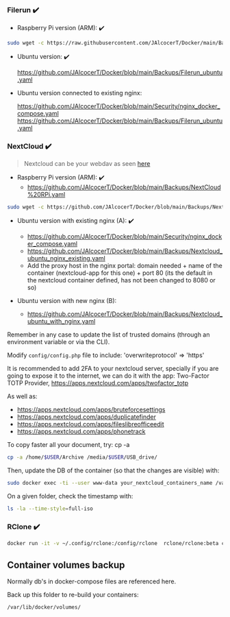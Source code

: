 ### Filerun :heavy_check_mark:

* Raspberry Pi version (ARM): :heavy_check_mark:

 ```sh
 sudo wget -c https://raw.githubusercontent.com/JAlcocerT/Docker/main/Backups/Filerun_rpi.yaml -O docker-compose.yaml
 ```

* Ubuntu version: :heavy_check_mark:

   <https://github.com/JAlcocerT/Docker/blob/main/Backups/Filerun_ubuntu.yaml>
   
 * Ubuntu version connected to existing nginx: 
 
   <https://github.com/JAlcocerT/Docker/blob/main/Security/nginx_docker_compose.yaml>
   <https://github.com/JAlcocerT/Docker/blob/main/Backups/Filerun_ubuntu.yaml>

### NextCloud :heavy_check_mark:

> Nextcloud can be your webdav as seen [here](https://jalcocert.github.io/JAlcocerT/selfhosted-apps-spring-2025/#nextcloud)


* Raspberry Pi version (ARM): :heavy_check_mark:
   * <https://github.com/JAlcocerT/Docker/blob/main/Backups/NextCloud%20RPi.yaml>

```sh
sudo wget -c https://github.com/JAlcocerT/Docker/blob/main/Backups/NextCloud%20RPi.yaml -O docker-compose.yaml
```

* Ubuntu version with existing nginx (A): :heavy_check_mark:

   * <https://github.com/JAlcocerT/Docker/blob/main/Security/nginx_docker_compose.yaml>
   * <https://github.com/JAlcocerT/Docker/blob/main/Backups/Nextcloud_ubuntu_nginx_existing.yaml>
   * Add the proxy host in the nginx portal: domain needed + name of the container (nextcloud-app for this one) + port 80 (its the default in the nextcloud container defined, has not been changed to 8080 or so)

* Ubuntu version with new nginx (B):
   * <https://github.com/JAlcocerT/Docker/blob/main/Backups/Nextcloud_ubuntu_with_nginx.yaml>


Remember in any case to update the list of trusted domains (through an environment variable or via the CLI).

Modify  `config/config.php` file to include: 'overwriteprotocol' => 'https'

It is recommended to add 2FA to your nextcloud server, specially if you are going to expose it to the internet, we can do it with the app: Two-Factor TOTP Provider, <https://apps.nextcloud.com/apps/twofactor_totp> 

As well as:
            
* <https://apps.nextcloud.com/apps/bruteforcesettings>
* <https://apps.nextcloud.com/apps/duplicatefinder>
* <https://apps.nextcloud.com/apps/fileslibreofficeedit>
* <https://apps.nextcloud.com/apps/phonetrack>



To copy faster all your document, try: cp -a <source> <destination>

```sh
cp -a /home/$USER/Archive /media/$USER/USB_drive/        
```

Then, update the DB of the container (so that the changes are visible) with:

```sh
sudo docker exec -ti --user www-data your_nextcloud_containers_name /var/www/html/occ files:scan --all
```
            
On a given folder, check the timestamp with:

```sh
ls -la --time-style=full-iso
```    

### RClone :heavy_check_mark:

```sh
docker run -it -v ~/.config/rclone:/config/rclone  rclone/rclone:beta config
```


## Container volumes backup

Normally db's in docker-compose files are referenced here.

Back up this folder to re-build your containers:

```sh
/var/lib/docker/volumes/
```
